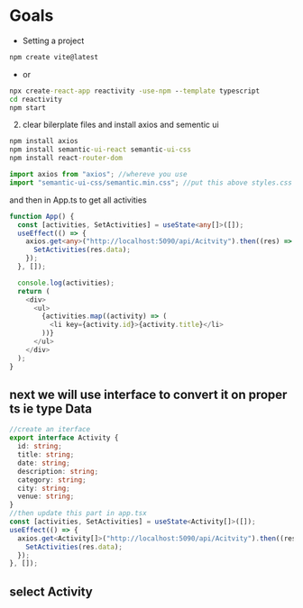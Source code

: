 # Goals

- Setting a project

```cmd
npm create vite@latest
```

- or

```cmd
npx create-react-app reactivity -use-npm --template typescript
cd reactivity
npm start
```

2. clear bilerplate files and install axios and sementic ui

```cmd
npm install axios
npm install semantic-ui-react semantic-ui-css
npm install react-router-dom
```

```js
import axios from "axios"; //whereve you use
import "semantic-ui-css/semantic.min.css"; //put this above styles.css so that we can overide in it,
```

and then in App.ts to get all activities

```ts
function App() {
  const [activities, SetActivities] = useState<any[]>([]);
  useEffect(() => {
    axios.get<any>("http://localhost:5090/api/Acitvity").then((res) => {
      SetActivities(res.data);
    });
  }, []);

  console.log(activities);
  return (
    <div>
      <ul>
        {activities.map((activity) => (
          <li key={activity.id}>{activity.title}</li>
        ))}
      </ul>
    </div>
  );
}
```

## next we will use interface to convert it on proper ts ie type Data

```ts
//create an iterface
export interface Activity {
  id: string;
  title: string;
  date: string;
  description: string;
  category: string;
  city: string;
  venue: string;
}
//then update this part in app.tsx
const [activities, SetActivities] = useState<Activity[]>([]);
useEffect(() => {
  axios.get<Activity[]>("http://localhost:5090/api/Acitvity").then((res) => {
    SetActivities(res.data);
  });
}, []);
```

## select Activity
